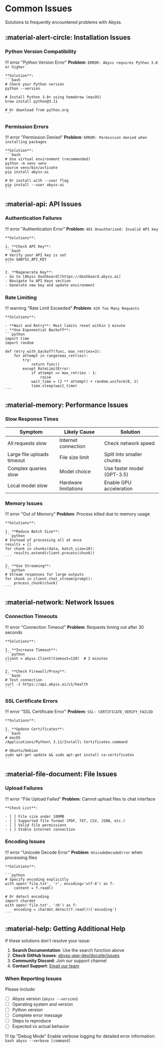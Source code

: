 # Common Issues

Solutions to frequently encountered problems with Abyss.

## :material-alert-circle: Installation Issues

### Python Version Compatibility

!!! error "Python Version Error"
    **Problem**: `ERROR: Abyss requires Python 3.8 or higher`
    
    **Solution**:
    ```bash
    # Check your Python version
    python --version
    
    # Install Python 3.8+ using homebrew (macOS)
    brew install python@3.11
    
    # Or download from python.org
    ```

### Permission Errors

!!! error "Permission Denied"
    **Problem**: `ERROR: Permission denied when installing packages`
    
    **Solution**:
    ```bash
    # Use virtual environment (recommended)
    python -m venv venv
    source venv/bin/activate
    pip install abyss-ai
    
    # Or install with --user flag
    pip install --user abyss-ai
    ```

## :material-api: API Issues

### Authentication Failures

!!! error "Authentication Error"
    **Problem**: `401 Unauthorized: Invalid API key`
    
    **Solutions**:
    
    1. **Check API Key**:
    ```bash
    # Verify your API key is set
    echo $ABYSS_API_KEY
    ```
    
    2. **Regenerate Key**:
    - Go to [Abyss Dashboard](https://dashboard.abyss.ai)
    - Navigate to API Keys section
    - Generate new key and update environment

### Rate Limiting

!!! warning "Rate Limit Exceeded"
    **Problem**: `429 Too Many Requests`
    
    **Solutions**:
    
    - **Wait and Retry**: Most limits reset within 1 minute
    - **Use Exponential Backoff**:
    ```python
    import time
    import random
    
    def retry_with_backoff(func, max_retries=3):
        for attempt in range(max_retries):
            try:
                return func()
            except RateLimitError:
                if attempt == max_retries - 1:
                    raise
                wait_time = (2 ** attempt) + random.uniform(0, 1)
                time.sleep(wait_time)
    ```

## :material-memory: Performance Issues

### Slow Response Times

| Symptom | Likely Cause | Solution |
|---------|--------------|----------|
| All requests slow | Internet connection | Check network speed |
| Large file uploads timeout | File size limit | Split into smaller chunks |
| Complex queries slow | Model choice | Use faster model (GPT-3.5) |
| Local model slow | Hardware limitations | Enable GPU acceleration |

### Memory Issues

!!! error "Out of Memory"
    **Problem**: Process killed due to memory usage
    
    **Solutions**:
    
    1. **Reduce Batch Size**:
    ```python
    # Instead of processing all at once
    results = []
    for chunk in chunks(data, batch_size=10):
        results.extend(client.process(chunk))
    ```
    
    2. **Use Streaming**:
    ```python
    # Stream responses for large outputs
    for chunk in client.chat_stream(prompt):
        process_chunk(chunk)
    ```

## :material-network: Network Issues

### Connection Timeouts

!!! error "Connection Timeout"
    **Problem**: Requests timing out after 30 seconds
    
    **Solutions**:
    
    1. **Increase Timeout**:
    ```python
    client = abyss.Client(timeout=120)  # 2 minutes
    ```
    
    2. **Check Firewall/Proxy**:
    ```bash
    # Test connection
    curl -I https://api.abyss.ai/v1/health
    ```

### SSL Certificate Errors

!!! error "SSL Certificate Error"
    **Problem**: `SSL: CERTIFICATE_VERIFY_FAILED`
    
    **Solutions**:
    
    1. **Update Certificates**:
    ```bash
    # macOS
    /Applications/Python\ 3.11/Install\ Certificates.command
    
    # Ubuntu/Debian
    sudo apt-get update && sudo apt-get install ca-certificates
    ```

## :material-file-document: File Issues

### Upload Failures

!!! error "File Upload Failed"
    **Problem**: Cannot upload files to chat interface
    
    **Check List**:
    
    - [ ] File size under 100MB
    - [ ] Supported file format (PDF, TXT, CSV, JSON, etc.)
    - [ ] Valid file permissions
    - [ ] Stable internet connection

### Encoding Issues

!!! error "Unicode Decode Error"
    **Problem**: `UnicodeDecodeError` when processing files
    
    **Solutions**:
    
    ```python
    # Specify encoding explicitly
    with open('file.txt', 'r', encoding='utf-8') as f:
        content = f.read()
    
    # Or detect encoding
    import chardet
    with open('file.txt', 'rb') as f:
        encoding = chardet.detect(f.read())['encoding']
    ```

## :material-help: Getting Additional Help

If these solutions don't resolve your issue:

1. **Search Documentation**: Use the search function above
2. **Check GitHub Issues**: [abyss-app-dev/docsite/issues](https://github.com/abyss-app-dev/docsite/issues)
3. **Community Discord**: Join our support channel
4. **Contact Support**: [Email our team](mailto:support@abyss.ai)

### When Reporting Issues

Please include:

- [ ] Abyss version (`abyss --version`)
- [ ] Operating system and version
- [ ] Python version
- [ ] Complete error message
- [ ] Steps to reproduce
- [ ] Expected vs actual behavior

!!! tip "Debug Mode"
    Enable verbose logging for detailed error information:
    ```bash
    abyss --verbose [command]
    ``` 